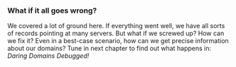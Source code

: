 ### What if it all goes wrong?

We covered a lot of ground here. If everything went well, we have all sorts of records pointing at many servers. But what if we screwed up? How can we fix it? Even in a best-case scenario, how can we get precise information about our domains? Tune in next chapter to find out what happens in: _Daring Domains Debugged!_
